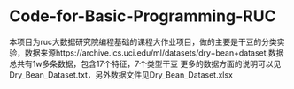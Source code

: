 # Code-for-Basic-Programming-RUC
本项目为ruc大数据研究院编程基础的课程大作业项目，做的主要是干豆的分类实验，数据来源https://archive.ics.uci.edu/ml/datasets/dry+bean+dataset,数据总共有1w多条数据，包含17个特征，7个类型干豆
更多的数据方面的说明可以见Dry_Bean_Dataset.txt，另外数据文件见Dry_Bean_Dataset.xlsx
